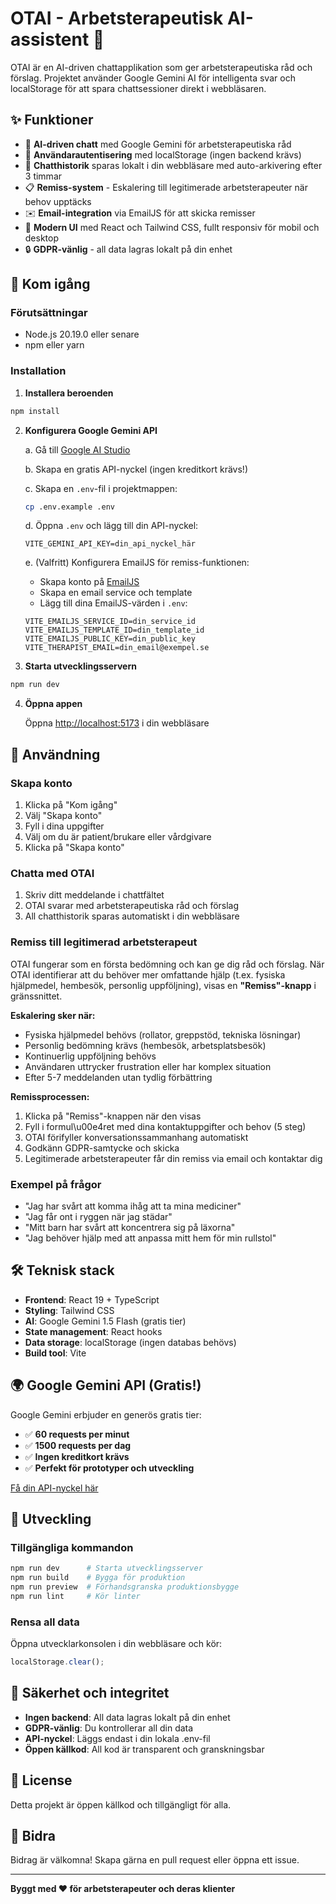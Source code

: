 # OTAI - Arbetsterapeutisk AI-assistent 🤖

OTAI är en AI-driven chattapplikation som ger arbetsterapeutiska råd och förslag. Projektet använder Google Gemini AI för intelligenta svar och localStorage för att spara chattsessioner direkt i webbläsaren.

## ✨ Funktioner

- 💬 **AI-driven chatt** med Google Gemini för arbetsterapeutiska råd
- 👤 **Användarautentisering** med localStorage (ingen backend krävs)
- 📝 **Chatthistorik** sparas lokalt i din webbläsare med auto-arkivering efter 3 timmar
- 📋 **Remiss-system** - Eskalering till legitimerade arbetsterapeuter när behov upptäcks
- ✉️ **Email-integration** via EmailJS för att skicka remisser
- 🎨 **Modern UI** med React och Tailwind CSS, fullt responsiv för mobil och desktop
- 🔒 **GDPR-vänlig** - all data lagras lokalt på din enhet

## 🚀 Kom igång

### Förutsättningar

- Node.js 20.19.0 eller senare
- npm eller yarn

### Installation

1. **Installera beroenden**

```bash
npm install
```

2. **Konfigurera Google Gemini API**

   a. Gå till [Google AI Studio](https://aistudio.google.com/app/apikey)

   b. Skapa en gratis API-nyckel (ingen kreditkort krävs!)

   c. Skapa en `.env`-fil i projektmappen:

   ```bash
   cp .env.example .env
   ```

   d. Öppna `.env` och lägg till din API-nyckel:

   ```
   VITE_GEMINI_API_KEY=din_api_nyckel_här
   ```

   e. (Valfritt) Konfigurera EmailJS för remiss-funktionen:

   - Skapa konto på [EmailJS](https://www.emailjs.com/)
   - Skapa en email service och template
   - Lägg till dina EmailJS-värden i `.env`:

   ```
   VITE_EMAILJS_SERVICE_ID=din_service_id
   VITE_EMAILJS_TEMPLATE_ID=din_template_id
   VITE_EMAILJS_PUBLIC_KEY=din_public_key
   VITE_THERAPIST_EMAIL=din_email@exempel.se
   ```

3. **Starta utvecklingsservern**

```bash
npm run dev
```

4. **Öppna appen**

   Öppna [http://localhost:5173](http://localhost:5173) i din webbläsare

## 📖 Användning

### Skapa konto

1. Klicka på "Kom igång"
2. Välj "Skapa konto"
3. Fyll i dina uppgifter
4. Välj om du är patient/brukare eller vårdgivare
5. Klicka på "Skapa konto"

### Chatta med OTAI

1. Skriv ditt meddelande i chattfältet
2. OTAI svarar med arbetsterapeutiska råd och förslag
3. All chatthistorik sparas automatiskt i din webbläsare

### Remiss till legitimerad arbetsterapeut

OTAI fungerar som en första bedömning och kan ge dig råd och förslag. När OTAI identifierar att du behöver mer omfattande hjälp (t.ex. fysiska hjälpmedel, hembesök, personlig uppföljning), visas en **"Remiss"-knapp** i gränssnittet.

**Eskalering sker när:**

- Fysiska hjälpmedel behövs (rollator, greppstöd, tekniska lösningar)
- Personlig bedömning krävs (hembesök, arbetsplatsbesök)
- Kontinuerlig uppföljning behövs
- Användaren uttrycker frustration eller har komplex situation
- Efter 5-7 meddelanden utan tydlig förbättring

**Remissprocessen:**

1. Klicka på "Remiss"-knappen när den visas
2. Fyll i formul\u00e4ret med dina kontaktuppgifter och behov (5 steg)
3. OTAI förifyller konversationssammanhang automatiskt
4. Godkänn GDPR-samtycke och skicka
5. Legitimerade arbetsterapeuter får din remiss via email och kontaktar dig

### Exempel på frågor

- "Jag har svårt att komma ihåg att ta mina mediciner"
- "Jag får ont i ryggen när jag städar"
- "Mitt barn har svårt att koncentrera sig på läxorna"
- "Jag behöver hjälp med att anpassa mitt hem för min rullstol"

## 🛠️ Teknisk stack

- **Frontend**: React 19 + TypeScript
- **Styling**: Tailwind CSS
- **AI**: Google Gemini 1.5 Flash (gratis tier)
- **State management**: React hooks
- **Data storage**: localStorage (ingen databas behövs)
- **Build tool**: Vite

## 🌍 Google Gemini API (Gratis!)

Google Gemini erbjuder en generös gratis tier:

- ✅ **60 requests per minut**
- ✅ **1500 requests per dag**
- ✅ **Ingen kreditkort krävs**
- ✅ **Perfekt för prototyper och utveckling**

[Få din API-nyckel här](https://aistudio.google.com/app/apikey)

## 🔧 Utveckling

### Tillgängliga kommandon

```bash
npm run dev      # Starta utvecklingsserver
npm run build    # Bygga för produktion
npm run preview  # Förhandsgranska produktionsbygge
npm run lint     # Kör linter
```

### Rensa all data

Öppna utvecklarkonsolen i din webbläsare och kör:

```javascript
localStorage.clear();
```

## 🔐 Säkerhet och integritet

- **Ingen backend**: All data lagras lokalt på din enhet
- **GDPR-vänlig**: Du kontrollerar all din data
- **API-nyckel**: Läggs endast i din lokala .env-fil
- **Öppen källkod**: All kod är transparent och granskningsbar

## 📝 License

Detta projekt är öppen källkod och tillgängligt för alla.

## 🤝 Bidra

Bidrag är välkomna! Skapa gärna en pull request eller öppna ett issue.

---

**Byggt med ❤️ för arbetsterapeuter och deras klienter**
